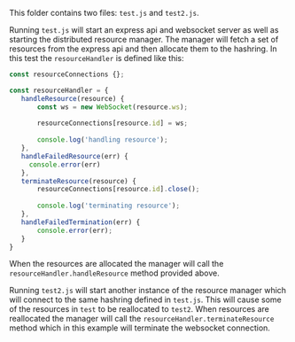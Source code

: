 This folder contains two files: `test.js` and `test2.js`.

Running `test.js` will start an express api and websocket server as well as starting the distributed resource manager. The manager will fetch a set of resources from the express api and then allocate them to the hashring. In this test the `resourceHandler` is defined like this:
 
 ```js
const resourceConnections {};

const resourceHandler = {
    handleResource(resource) {
        const ws = new WebSocket(resource.ws);
        
        resourceConnections[resource.id] = ws;
        
        console.log('handling resource');
    },
    handleFailedResource(err) {
      console.error(err)
    },
    terminateResource(resource) {
        resourceConnections[resource.id].close();
        
        console.log('terminating resource');
    },
    handleFailedTermination(err) {
        console.error(err);
    }
}
```
 
When the resources are allocated the manager will call the `resourceHandler.handleResource` method provided above.

Running `test2.js` will start another instance of the resource manager which will connect to the same hashring defined in `test.js`. This will cause some of the resources in `test` to be reallocated to `test2`. When resources are reallocated the manager will call the `resourceHandler.terminateResource` method which in this example will terminate the websocket connection.